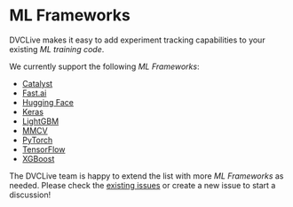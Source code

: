 # ML Frameworks

DVCLive makes it easy to add experiment tracking capabilities to your existing
_ML training code_.

We currently support the following _ML Frameworks_:

- [Catalyst](/docs/dvclive/user-guide/ml-frameworks/catalyst)
- [Fast.ai](/docs/dvclive/user-guide/ml-frameworks/fastai)
- [Hugging Face](/docs/dvclive/user-guide/ml-frameworks/huggingface)
- [Keras](/docs/dvclive/user-guide/ml-frameworks/keras)
- [LightGBM](/docs/dvclive/user-guide/ml-frameworks/lightgbm)
- [MMCV](/docs/dvclive/user-guide/ml-frameworks/mmcv)
- [PyTorch](/docs/dvclive/user-guide/ml-frameworks/pytorch)
- [TensorFlow](/docs/dvclive/user-guide/ml-frameworks/tensorflow)
- [XGBoost](/docs/dvclive/user-guide/ml-frameworks/xgboost)

The DVCLive team is happy to extend the list with more _ML Frameworks_ as
needed. Please check the
[existing issues](https://github.com/iterative/dvclive/issues?q=is%3Aissue+is%3Aopen+label%3Aintegrations)
or create a new issue to start a discussion!

